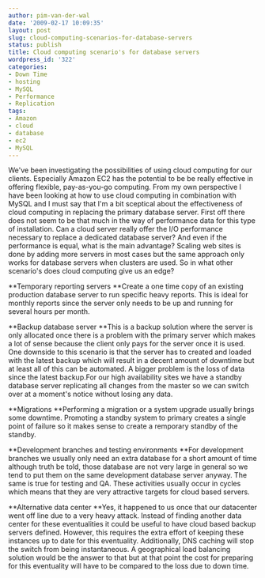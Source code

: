 ```yaml
---
author: pim-van-der-wal
date: '2009-02-17 10:09:35'
layout: post
slug: cloud-computing-scenarios-for-database-servers
status: publish
title: Cloud computing scenario's for database servers
wordpress_id: '322'
categories:
- Down Time
- hosting
- MySQL
- Performance
- Replication
tags:
- Amazon
- cloud
- database
- ec2
- MySQL
---
```


We've been investigating the possibilities of using cloud computing for our clients. Especially Amazon EC2 has the potential to be be really effective in offering flexible, pay-as-you-go computing. From my own perspective I have been looking at how to use cloud computing in combination with MySQL and I must say that I'm a bit sceptical about the effectiveness of cloud computing in replacing the primary database server. First off there does not seem to be that much in the way of performance data for this type of installation. Can a cloud server really offer the I/O performance necessary to replace a dedicated database server? And even if the performance is equal, what is the main advantage? Scaling web sites is done by adding more servers in most cases but the same approach only works for database servers when clusters are used. So in what other scenario's does cloud computing give us an edge?

**Temporary reporting servers
**Create a one time copy of an existing production database server to run specific heavy reports. This is ideal for monthly reports since the server only needs to be up and running for several hours per month.

**Backup database server
**This is a backup solution where the server is only allocated once there is a problem with the primary server which makes a lot of sense because the client only pays for the server once it is used. One downside to this scenario is that the server has to created and loaded with the latest backup which will result in a decent amount of downtime but at least all of this can be automated. A bigger problem is the loss of data since the latest backup.For our high availability sites we have a standby database server replicating all changes from the master so we can switch over at a moment's notice without losing any data.

**Migrations
**Performing a migration or a system upgrade usually brings some downtime. Promoting a standby system to primary creates a single point of failure so it makes sense to create a remporary standby of the standby.

**Development branches and testing environments
**For development branches we usually only need an extra database for a short amount of time although truth be told, those database are not very large in general so we tend to put them on the same development database server anyway. The same is true for testing and QA. These activities usually occur in cycles which means that they are very attractive targets for cloud based servers.

**Alternative data center
**Yes, it happened to us once that our datacenter went off line due to a very heavy attack. Instead of finding another data center for these eventualities it could be useful to have cloud based backup servers defined. However, this requires the extra effort of keeping these instances up to date for this eventuality. Additionally, DNS caching will stop the switch from being instantaneous. A geographical load balancing solution would be the answer to that but at that point the cost for preparing for this eventuality will have to be compared to the loss due to down time.
